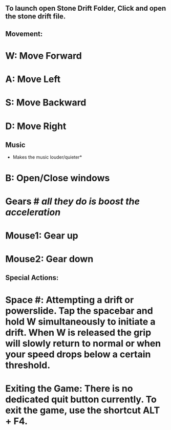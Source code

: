 ## To launch open Stone Drift Folder, Click and open the stone drift file.

## Movement:

# W: Move Forward
# A: Move Left
# S: Move Backward
# D: Move Right

## Music
* Makes the music louder/quieter*
# B: Open/Close windows 


# Gears # *all they do is boost the acceleration*
# Mouse1: Gear up
# Mouse2: Gear down




## Special Actions:
# Space #: Attempting a drift or powerslide. Tap the spacebar and hold W simultaneously to initiate a drift. When W is released the grip will slowly return to normal or when your speed drops below a certain threshold.

# Exiting the Game: There is no dedicated quit button currently. To exit the game, use the shortcut ALT + F4.
